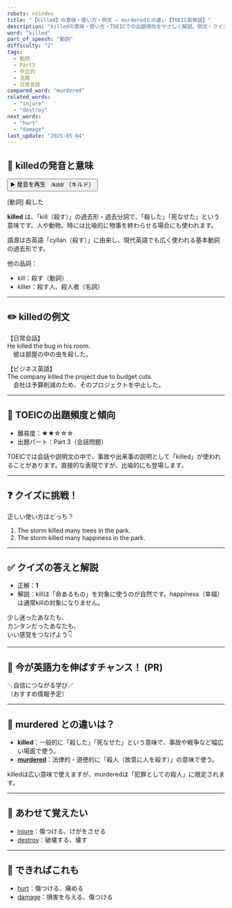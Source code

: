 ```yaml
---
robots: noindex
title: "【killed】の意味・使い方・例文 ― murderedとの違い【TOEIC英単語】"
description: "killedの意味・使い方・TOEICでの出題傾向をやさしく解説。例文・クイズ付きでmurderedとの違いもわかりやすく学べます。"
word: "killed"
part_of_speech: "動詞"
difficulty: "2"
tags:
  - 動詞
  - Part3
  - 中立的
  - 法務
  - 日常会話
compared_word: "murdered"
related_words:
  - "injure"
  - "destroy"
next_words:
  - "hurt"
  - "damage"
last_update: "2025-05-04"
---
```


## 🔰 killedの発音と意味

<button class="play-audio" onclick="playTTS('killed')">
  <span class="play-audio-main">
    ▶️ 発音を再生　/kɪld/
  </span>
  <span class="play-audio-sub">
    （キルド）
  </span>
</button>

[動詞] 殺した

**killed** は、「kill（殺す）」の過去形・過去分詞で、「殺した」「死なせた」という意味です。人や動物、時には比喩的に物事を終わらせる場合にも使われます。

語源は古英語「cyllan（殺す）」に由来し、現代英語でも広く使われる基本動詞の過去形です。

他の品詞：  
- kill：殺す（動詞）
- killer：殺す人、殺人者（名詞）

---

## ✏️ killedの例文

【日常会話】  
He killed the bug in his room.  
　彼は部屋の中の虫を殺した。

【ビジネス英語】  
The company killed the project due to budget cuts.  
　会社は予算削減のため、そのプロジェクトを中止した。

---

## 🎯 TOEICの出題頻度と傾向

- 難易度：★★☆☆☆
- 出題パート：Part 3（会話問題）

TOEICでは会話や説明文の中で、事故や出来事の説明として「killed」が使われることがあります。直接的な表現ですが、比喩的にも登場します。

---

## ❓ クイズに挑戦！

正しい使い方はどっち？

1. The storm killed many trees in the park.  
2. The storm killed many happiness in the park.

---

## ✅ クイズの答えと解説

- 正解：**1**
- 解説：killは「命あるもの」を対象に使うのが自然です。happiness（幸福）は通常killの対象になりません。

少し迷ったあなたも、  
カンタンだったあなたも、  
いい感覚をつなげよう👇️

---

## 🚀 今が英語力を伸ばすチャンス！ (PR)

<div class="info-center">
＼自信につながる学び／<br>  
（おすすめ情報予定）
</div>

---

## 🤔  murdered との違いは？

- **killed**：一般的に「殺した」「死なせた」という意味で、事故や戦争など幅広い場面で使う。
- **[murdered](/murdered)**：法律的・道徳的に「殺人（故意に人を殺す）」の意味で使う。

killedは広い意味で使えますが、murderedは「犯罪としての殺人」に限定されます。

---

## 🧩 あわせて覚えたい

- [injure](/injure)：傷つける、けがをさせる
- [destroy](/destroy)：破壊する、壊す

---

## 📖 できればこれも

- [hurt](/hurt)：傷つける、痛める
- [damage](/damage)：損害を与える、傷つける

<!-- cvid: aid21_bid18 -->
